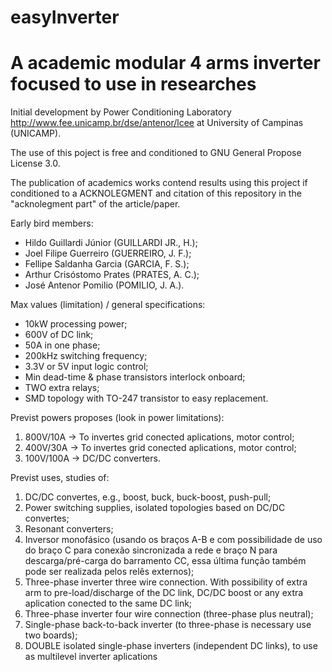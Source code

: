 # easyInverter
# A academic modular 4 arms inverter focused to use in researches

Initial development by Power Conditioning Laboratory <http://www.fee.unicamp.br/dse/antenor/lcee> at University of Campinas (UNICAMP).

The use of this poject is free and conditioned to GNU General Propose License 3.0.

The publication of academics works contend results using this project if conditioned to a ACKNOLEGMENT and citation of this repository in the "acknolegment part" of the article/paper.

Early bird members:
- Hildo Guillardi Júnior (GUILLARDI JR., H.);
- Joel Filipe Guerreiro (GUERREIRO, J. F.);
- Fellipe Saldanha Garcia (GARCIA, F. S.);
- Arthur Crisóstomo Prates (PRATES, A. C.);
- José Antenor Pomilio (POMILIO, J. A.).

Max values (limitation) / general specifications:
- 10kW processing power;
- 600V of DC link;
- 50A in one phase;
- 200kHz switching frequency;
- 3.3V or 5V input logic control;
- Min dead-time & phase transistors interlock onboard;
- TWO extra relays;
- SMD topology with TO-247 transistor to easy replacement.

Previst powers proposes (look in power limitations):
1. 800V/10A -> To invertes grid conected aplications, motor control;
2. 400V/30A -> To invertes grid conected aplications, motor control;
3. 100V/100A -> DC/DC converters.

Previst uses, studies of:
1. DC/DC convertes, e.g., boost, buck, buck-boost, push-pull;
2. Power switching supplies, isolated topologies based on DC/DC convertes;
3. Resonant converters;
4. Inversor monofásico (usando os braços A-B e com possibilidade de uso do braço C para conexão sincronizada a rede e braço N para descarga/pré-carga do barramento CC, essa última função também pode ser realizada pelos relês externos);
5. Three-phase inverter three wire connection. With possibility of extra arm to pre-load/discharge of the DC link, DC/DC boost or any extra aplication conected to the same DC link;
6. Three-phase inverter four wire connection (three-phase plus neutral);
7. Single-phase back-to-back inverter (to three-phase is necessary use two boards);
8. DOUBLE isolated single-phase inverters (independent DC links), to use as multilevel inverter aplications
